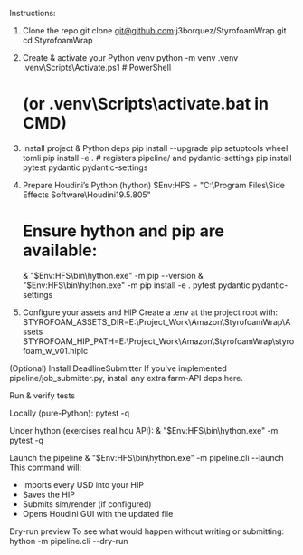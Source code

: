 Instructions:

1) Clone the repo
   git clone git@github.com:j3borquez/StyrofoamWrap.git
   cd StyrofoamWrap

2) Create & activate your Python venv
   python -m venv .venv
   .venv\Scripts\Activate.ps1    # PowerShell
   # (or .venv\Scripts\activate.bat in CMD)

3) Install project & Python deps
   pip install --upgrade pip setuptools wheel tomli
   pip install -e .               # registers pipeline/ and pydantic-settings
   pip install pytest pydantic pydantic-settings

4) Prepare Houdini’s Python (hython)
   $Env:HFS = "C:\Program Files\Side Effects Software\Houdini19.5.805"
   # Ensure hython and pip are available:
   & "$Env:HFS\bin\hython.exe" -m pip --version
   & "$Env:HFS\bin\hython.exe" -m pip install -e . pytest pydantic pydantic-settings

5) Configure your assets and HIP
   Create a .env at the project root with:
   STYROFOAM_ASSETS_DIR=E:\Project_Work\Amazon\StyrofoamWrap\Assets
   STYROFOAM_HIP_PATH=E:\Project_Work\Amazon\StyrofoamWrap\styrofoam_w_v01.hiplc

(Optional) Install DeadlineSubmitter
If you’ve implemented pipeline/job_submitter.py, install any extra farm-API deps here.

Run & verify tests

Locally (pure-Python):
pytest -q

Under hython (exercises real hou API):
& "$Env:HFS\bin\hython.exe" -m pytest -q

Launch the pipeline
& "$Env:HFS\bin\hython.exe" -m pipeline.cli --launch
This command will:
* Imports every USD into your HIP
* Saves the HIP
* Submits sim/render (if configured)
* Opens Houdini GUI with the updated file

Dry-run preview
To see what would happen without writing or submitting:
hython -m pipeline.cli --dry-run